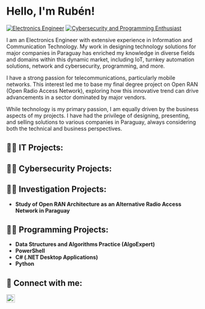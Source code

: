 # Hello, I'm Rubén!
[![Electronics Engineer](https://img.shields.io/badge/-Electronics%20Engineer-brightgreen)](https://github.com/rconteiro98)
[![Cybersecurity and Programming Enthusiast](https://img.shields.io/badge/-Cybersecurity%20and%20Programming%20Enthusiast-blue)](https://www.linkedin.com/in/ruben-conteiro-8b06a3204/)

I am an Electronics Engineer with extensive experience in Information and Communication Technology. My work in designing technology solutions for major companies in Paraguay has enriched my knowledge in diverse fields and domains within this dynamic market, including IoT, turnkey automation solutions, network and cybersecurity, programming, and more.

I have a strong passion for telecommunications, particularly mobile networks. This interest led me to base my final degree project on Open RAN (Open Radio Access Network), exploring how this innovative trend can drive advancements in a sector dominated by major vendors.

While technology is my primary passion, I am equally driven by the business aspects of my projects. I have had the privilege of designing, presenting, and selling solutions to various companies in Paraguay, always considering both the technical and business perspectives.

## 👨‍💻 IT Projects:
<!-- List your IT projects here -->

## 👨‍💻 Cybersecurity Projects:
<!-- List your Cybersecurity projects here -->

## 👨‍💻 Investigation Projects:
- **Study of Open RAN Architecture as an Alternative Radio Access Network in Paraguay**

## 👨‍💻 Programming Projects:
- **Data Structures and Algorithms Practice (AlgoExpert)**
- **PowerShell**
- **C# (.NET Desktop Applications)**
- **Python**

## 🤳 Connect with me:
<a href="https://linkedin.com/in/ruben-conteiro-8b06a3204/" target="_blank">
  <img align="left" alt="Rubén Conteiro | LinkedIn" width="22px" src="https://cdn.jsdelivr.net/npm/simple-icons@v3/icons/linkedin.svg" />
</a>
